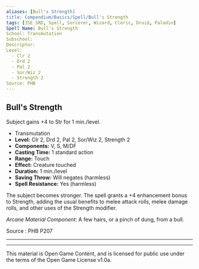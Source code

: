 ```yaml
---
aliases: [Bull's Strength]
title: Compendium/Basics/Spell/Bull's Strength
tags: [35E_SRD, Spell, Sorcerer, Wizard, Cleric, Druid, Paladin]
Spell Name: Bull's Strength
School: Transmutation
Subschool: 
Descriptor: 
Level:
  - Clr 2
  - Drd 2
  - Pal 2
  - Sor/Wiz 2
  - Strength 2
Source: PHB
---
```



## Bull's Strength

Subject gains +4 to Str for 1 min./level.

*   Transmutation
*   **Level:** Clr 2, Drd 2, Pal 2, Sor/Wiz 2, Strength 2
*   **Components:** V, S, M/DF
*   **Casting Time:** 1 standard action
*   **Range:** Touch
*   **Effect:** Creature touched
*   **Duration:** 1 min./level
*   **Saving Throw:** Will negates (harmless)
*   **Spell Resistance:** Yes (harmless)

<p>The subject becomes stronger. The spell grants a +4 enhancement bonus to Strength, adding the usual benefits to melee attack rolls, melee damage rolls, and other uses of the Strength modifier.</p><p><i>Arcane Material Component:</i> A few hairs, or a pinch of dung, from a bull.</p>

Source : PHB P207

---

---

This material is Open Game Content, and is licensed for public use under
the terms of the Open Game License v1.0a.
